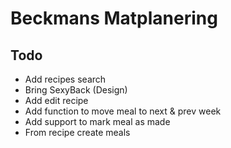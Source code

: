 # Beckmans Matplanering

## Todo
- Add recipes search
- Bring SexyBack (Design)
- Add edit recipe
- Add function to move meal to next & prev week
- Add support to mark meal as made
- From recipe create meals

